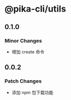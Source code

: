 # @pika-cli/utils

## 0.1.0

### Minor Changes

- 增加 create 命令

## 0.0.2

### Patch Changes

- 添加 npm 包下载功能
